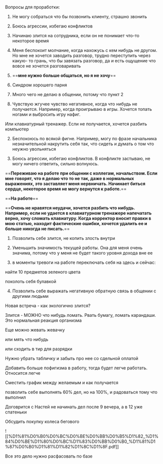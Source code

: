 Вопросы для проработки:

1) Не могу собраться что бы позвонить клиенту, страшно звонить

2) Боюсь агрессии, избегаю конфликтов

3) Начинаю злится на сотрудника, если он не понимает что-то некоторое время

4) Меня беспокоит молчание, когда нахожусь с кем нибудь не другом. Но мне не хочется заводить разговор, трудно переступить через какую- то грань, что бы завязать разговор, да и есть ощущение что вовсе не хочется разговаривать

5) ==**мне нужно больше общаться, но я не хочу**==

6) Синдром хорошего парня

7) Много чего не делаю в общении, потому что пункт 2

  

1) Чувствую жгучее чувство негативное, когда что нибудь не получается. Например, когда проигрываю в игры. Хочется топать ногами и выбросить игру нафиг.

Или клавиатурный тренажер. Если не получается, хочется разбить компьютер

2) Беспокоюсь по всякой фигне. Например, могу по фразе начальника незначительной накрутить себя так, что сидеть и думать о том что неужно увольняться

3) Боюсь агрессии, избегаю конфликтов. В конфликте застываю, не могу ничего ответить, сильно волнуюсь.

  

==**Переживаю на работе при общении с коллегам, начальством. Если мне говорят, что я делаю что то не так, даже в нормальных выражениях, это заставляет меня нервничать. Начинает биться сердце, некоторое время не могу вернутся к работе.**==

==**На работе**==

==**Очень не нравятся неудачи, хочется разбить что нибудь. Например, если не удается в клавиатурном тренажере напечатать верно, хочу сломать клавиатуру. Когда корректор вносит правки в мою статью, находит фактические ошибки, хочется удалить ее и больше никогда не писать.**==

  

1) Позволить себе злится, не копить злость внутри

2) Уменьшить значимость текущей работы. Она для меня очень значима, потому что у меня не будет такого уровня дохода вне ее

3) в моменты тревоги на работе переключать себя на здесь и сейчас:

найти 10 предметов зеленого цвета

поколоть себя булавкой

4) Позволить себе выражать негативную обратную связь в общении с другими людьми

  

Новая встреча - как экологично злится?

  

Злится - МОЖНО что нибудь ломать. Рвать бумагу, ломать карандаши. Это нормальная реакция организма

Еще можно жевать жевачку

или мять что нибудь

или сходить в тир для разрядки

Нужно убрать табличку и забыть про нее со сдельной оплатой

Добавить больше пофигизма в работу, тогда будет легче работать. Относится легче

Сместить график между желаемым и как получается

позволить себе выполнять 60% дел, но на 100%, и радоваться тому что выполнил

Договрится с Настей не начинать дел после 9 вечера, а в 12 уже спатеньки

Обсудить покупку колеса бегового

  

  

  

![[%D1%81%D0%B0%D0%BC%D0%BE%D0%BB%D0%B5%D1%82_%D1%84%D0%BE%D1%80%D0%BC%D1%83%D0%BB%D0%B0_%D1%81%D1%87%D0%B0%D1%81%D1%82%D1%8C%D1%8F.pdf]]

  

Все это дело нужно расфасовать по базе